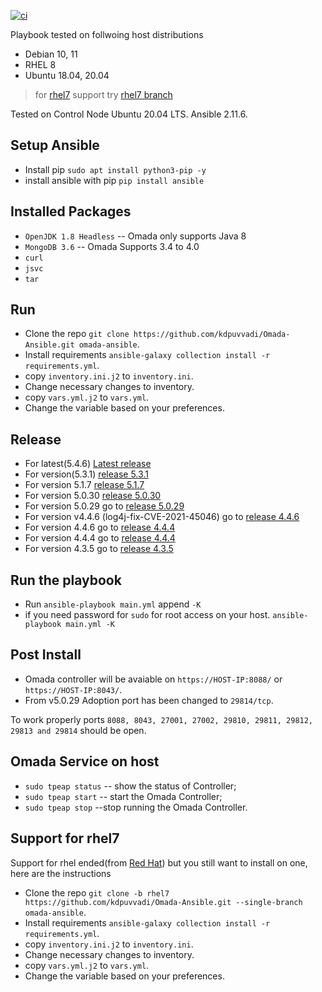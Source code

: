 [![ci](https://github.com/kdpuvvadi/Omada-Ansible/actions/workflows/ci.yml/badge.svg)](https://github.com/kdpuvvadi/Omada-Ansible/actions/workflows/ci.yml)

Playbook tested on follwoing host distributions

* Debian 10, 11
* RHEL 8
* Ubuntu 18.04, 20.04

> for [rhel7](#support-for-rhel7) support try [rhel7 branch]([../../tree/rhel7](https://github.com/kdpuvvadi/Omada-Ansible/tree/rhel7))

Tested on Control Node Ubuntu 20.04 LTS. Ansible 2.11.6.

## Setup Ansible

* Install pip `sudo apt install python3-pip -y`
* install ansible with pip `pip install ansible`

## Installed Packages

* `OpenJDK 1.8 Headless`   -- Omada only supports Java 8
* `MongoDB 3.6`    -- Omada Supports 3.4 to 4.0
* `curl`
* `jsvc`
* `tar`

## Run

* Clone the repo  `git clone https://github.com/kdpuvvadi/Omada-Ansible.git omada-ansible`.
* Install requirements `ansible-galaxy collection install -r requirements.yml`.
* copy `inventory.ini.j2` to `inventory.ini`.
* Change necessary changes to inventory.
* copy `vars.yml.j2` to `vars.yml`.
* Change the variable based on your preferences.

## Release

* For latest(5.4.6) [Latest release](https://github.com/kdpuvvadi/Omada-Ansible/releases/tag/latest)
* For version(5.3.1) [release 5.3.1](https://github.com/kdpuvvadi/Omada-Ansible/releases/tag/v5.3.1)
* For version 5.1.7 [release 5.1.7](https://github.com/kdpuvvadi/Omada-Ansible/releases/tag/v5.1.7)
* For version 5.0.30 [release 5.0.30](https://github.com/kdpuvvadi/Omada-Ansible/releases/tag/v5.0.30)
* For version 5.0.29 go to [release 5.0.29](https://github.com/kdpuvvadi/Omada-Ansible/releases/tag/v5.0.29)
* For version v4.4.6 (log4j-fix-CVE-2021-45046) go to [release 4.4.6](https://github.com/kdpuvvadi/Omada-Ansible/releases/tag/v4.4.6-log4j-fix-CVE-2021-45046)
* For version 4.4.6 go to [release 4.4.4](https://github.com/kdpuvvadi/Omada-Ansible/releases/tag/v4.4.6)
* For version 4.4.4 go to [release 4.4.4](https://github.com/kdpuvvadi/Omada-Ansible/releases/tag/v4.4.4)
* For version 4.3.5 go to [release 4.3.5](https://github.com/kdpuvvadi/Omada-Ansible/releases/tag/v4.3.5-020921)

## Run the playbook

* Run `ansible-playbook main.yml` append `-K`
* if you need password for `sudo` for root access on your host. `ansible-playbook main.yml -K`

## Post Install

* Omada controller will be avaiable on `https://HOST-IP:8088/`  or `https://HOST-IP:8043/`.
* From v5.0.29 Adoption port has been changed to `29814/tcp`.

To work properly  ports `8088, 8043, 27001, 27002, 29810, 29811, 29812, 29813 and 29814` should be open.

## Omada Service on host

* `sudo tpeap status`     -- show the status of Controller;
* `sudo tpeap start`     -- start the Omada Controller;
* `sudo tpeap stop`     --stop running the Omada Controller.

## Support for rhel7

Support for rhel ended(from [Red Hat](https://www.redhat.com/)) but you still want to install on one, here are the instructions

* Clone the repo  `git clone -b rhel7 https://github.com/kdpuvvadi/Omada-Ansible.git --single-branch omada-ansible`.
* Install requirements `ansible-galaxy collection install -r requirements.yml`.
* copy `inventory.ini.j2` to `inventory.ini`.
* Change necessary changes to inventory.
* copy `vars.yml.j2` to `vars.yml`.
* Change the variable based on your preferences.
